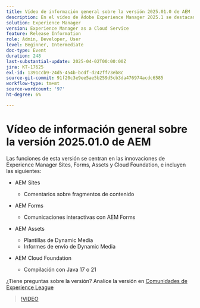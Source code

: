 ```yaml
---
title: Vídeo de información general sobre la versión 2025.01.0 de AEM
description: En el vídeo de Adobe Experience Manager 2025.1 se destacan las mejoras realizadas en los fragmentos de contenido, los formularios y los recursos, incluida la compatibilidad con dynamic media, las herramientas de colaboración y Java 21.
solution: Experience Manager
version: Experience Manager as a Cloud Service
feature: Release Information
role: Admin, Developer, User
level: Beginner, Intermediate
doc-type: Event
duration: 248
last-substantial-update: 2025-04-02T00:00:00Z
jira: KT-17625
exl-id: 1391ccb9-24d5-454b-bcdf-d242ff73eb8c
source-git-commit: 91f20c3e9ee5ae5b259d5cb3da476974acdc6585
workflow-type: tm+mt
source-wordcount: '97'
ht-degree: 6%

---
```


# Vídeo de información general sobre la versión 2025.01.0 de AEM

Las funciones de esta versión se centran en las innovaciones de Experience Manager Sites, Forms, Assets y Cloud Foundation, e incluyen las siguientes:

* AEM Sites
   * Comentarios sobre fragmentos de contenido

* AEM Forms
   * Comunicaciones interactivas con AEM Forms

* AEM Assets
   * Plantillas de Dynamic Media
   * Informes de envío de Dynamic Media

* AEM Cloud Foundation
   * Compilación con Java 17 o 21

¿Tiene preguntas sobre la versión?  Analice la versión en [Comunidades de Experience League](https://adobe.ly/4l2AibQ)

>[!VIDEO](https://video.tv.adobe.com/v/3456077/?learn=on&enablevpops&captions=spa)
